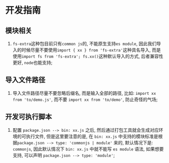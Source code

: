 # 开发指南

## 模块相关

1. `fs-extra`这种包目前只有`common js`的, 不能原生支持`es module`,
   因此我们导入的时候尽量不要使用`import { xx } from 'fs-extra'`这种具名导入,
   而是使用`import fs from 'fs-extra'; fs.xx()`这种默认导入的方式, 后者兼容性更好, `node`也能支持;

## 导入文件路径

1. 导入文件路径尽量不要忽略后缀名, 而是输入全部的路径, 比如: `import xx from 'to/demo.js'`,
   而不要 `import xx from 'to/demo'`, 防止奇怪的气场;

## 开发可执行脚本

1. 配置 `package.json --> bin: xx.js` 之后, 然后通过打包工具就会生成对应环境的可执行文件, 但是这里要注意的是,
   在 `bin: xx.js` 中支持的模块标准是根据`package.json --> type: 'commonjs | module'` 来的, 默认情况下是: `commonjs`,
   因此默认情况下 `bin: xx.js` 中就不能写 `es module` 语法, 如果想要支持, 可以声明 `package.json --> type: 'module'`;

